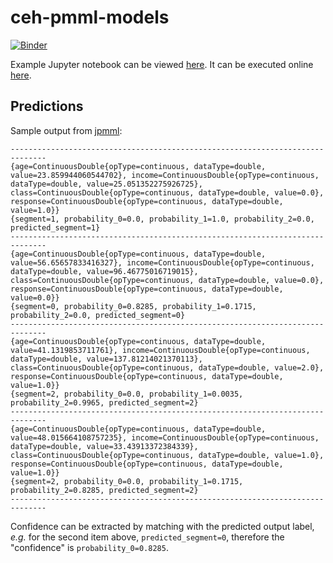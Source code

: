 # ceh-pmml-models

[![Binder](https://mybinder.org/badge_logo.svg)](https://mybinder.org/v2/gh/ruivieira/ceh-pmml-models/master?filepath=models.ipynb)

Example Jupyter notebook can be viewed [here](models.ipynb).
It can be executed online [here](https://mybinder.org/v2/gh/ruivieira/ceh-pmml-models/master?filepath=models.ipynb).

## Predictions

Sample output from [jpmml](https://github.com/jpmml/jpmml-evaluator):

```
------------------------------------------------------------------------------
{age=ContinuousDouble{opType=continuous, dataType=double, value=23.859944060544702}, income=ContinuousDouble{opType=continuous, dataType=double, value=25.051352275926725}, class=ContinuousDouble{opType=continuous, dataType=double, value=0.0}, response=ContinuousDouble{opType=continuous, dataType=double, value=1.0}}
{segment=1, probability_0=0.0, probability_1=1.0, probability_2=0.0, predicted_segment=1}
------------------------------------------------------------------------------
{age=ContinuousDouble{opType=continuous, dataType=double, value=56.65657833416327}, income=ContinuousDouble{opType=continuous, dataType=double, value=96.46775016719015}, class=ContinuousDouble{opType=continuous, dataType=double, value=0.0}, response=ContinuousDouble{opType=continuous, dataType=double, value=0.0}}
{segment=0, probability_0=0.8285, probability_1=0.1715, probability_2=0.0, predicted_segment=0}
------------------------------------------------------------------------------
{age=ContinuousDouble{opType=continuous, dataType=double, value=41.1319853711761}, income=ContinuousDouble{opType=continuous, dataType=double, value=137.81214021370113}, class=ContinuousDouble{opType=continuous, dataType=double, value=2.0}, response=ContinuousDouble{opType=continuous, dataType=double, value=1.0}}
{segment=2, probability_0=0.0, probability_1=0.0035, probability_2=0.9965, predicted_segment=2}
------------------------------------------------------------------------------
{age=ContinuousDouble{opType=continuous, dataType=double, value=48.015664108757235}, income=ContinuousDouble{opType=continuous, dataType=double, value=33.43913372384339}, class=ContinuousDouble{opType=continuous, dataType=double, value=1.0}, response=ContinuousDouble{opType=continuous, dataType=double, value=1.0}}
{segment=2, probability_0=0.0, probability_1=0.1715, probability_2=0.8285, predicted_segment=2}
------------------------------------------------------------------------------
```

Confidence can be extracted by matching with the predicted output label, *e.g.* for the second item above, `predicted_segment=0`, therefore the "confidence" is `probability_0=0.8285`.